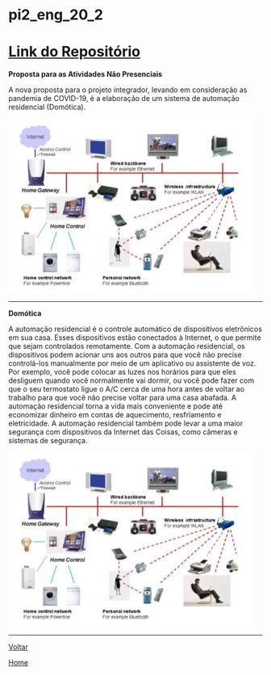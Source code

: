 # pi2\_eng\_20\_2

# [Link do Repositório](https://github.com/LPAE/pi2_eng_20_2)

**Proposta para as Atividades Não Presenciais**

A nova proposta para o projeto integrador, levando em consideração as pandemia de COVID-19, é a elaboração de um sistema de automação residencial (Domótica).

![Conceito PI2](./img/domotica_1.jpg)

---
 **Domótica**

 A automação residencial é o controle automático de dispositivos eletrônicos em sua casa. Esses dispositivos estão conectados à Internet, o que permite que sejam controlados remotamente. Com a automação residencial, os dispositivos podem acionar uns aos outros para que você não precise controlá-los manualmente por meio de um aplicativo ou assistente de voz. Por exemplo, você pode colocar as luzes nos horários para que eles desliguem quando você normalmente vai dormir, ou você pode fazer com que o seu termostato ligue o A/C cerca de uma hora antes de voltar ao trabalho para que você não precise voltar para uma casa abafada. A automação residencial torna a vida mais conveniente e pode até economizar dinheiro em contas de aquecimento, resfriamento e eletricidade. A automação residencial também pode levar a uma maior segurança com dispositivos da Internet das Coisas, como câmeras e sistemas de  segurança.



![Conceito PI2](./img/domotica_1.jpg)

------------------------------------------

[Voltar](./../)

[Home](https://lpae.github.io/)



